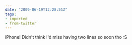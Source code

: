 ```yaml
---
date: "2009-06-19T12:28:51Z"
tags:
- imported
- from-twitter
---
```

iPhone\! Didn't think I'd miss having two lines so soon tho :S
